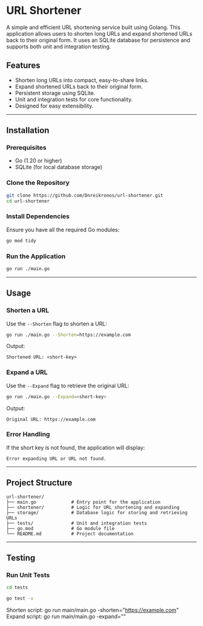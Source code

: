 # URL Shortener

A simple and efficient URL shortening service built using Golang. This application allows users to shorten long URLs and expand shortened URLs back to their original form. It uses an SQLite database for persistence and supports both unit and integration testing.

## Features
- Shorten long URLs into compact, easy-to-share links.
- Expand shortened URLs back to their original form.
- Persistent storage using SQLite.
- Unit and integration tests for core functionality.
- Designed for easy extensibility.

---

## Installation

### Prerequisites
- Go (1.20 or higher)
- SQLite (for local database storage)

### Clone the Repository
```bash
git clone https://github.com/Dnreikronos/url-shortener.git
cd url-shortener
```

### Install Dependencies
Ensure you have all the required Go modules:
```bash
go mod tidy
```

### Run the Application
```bash
go run ./main.go
```

---

## Usage

### Shorten a URL
Use the `--Shorten` flag to shorten a URL:
```bash
go run ./main.go --Shorten=https://example.com
```
Output:
```
Shortened URL: <short-key>
```

### Expand a URL
Use the `--Expand` flag to retrieve the original URL:
```bash
go run ./main.go --Expand=<short-key>
```
Output:
```
Original URL: https://example.com
```

### Error Handling
If the short key is not found, the application will display:
```
Error expanding URL or URL not found.
```

---

## Project Structure
```
url-shortener/
├── main.go             # Entry point for the application
├── shortener/          # Logic for URL shortening and expanding
├── storage/            # Database logic for storing and retrieving URLs
├── tests/              # Unit and integration tests
├── go.mod              # Go module file
└── README.md           # Project documentation
```

---

## Testing

### Run Unit Tests
```bash
cd tests
```
```bash
go test -v
```





Shorten script: go run main/main.go -shorten="https://example.com" <br>
Expand script: go run main/main.go -expand=""
